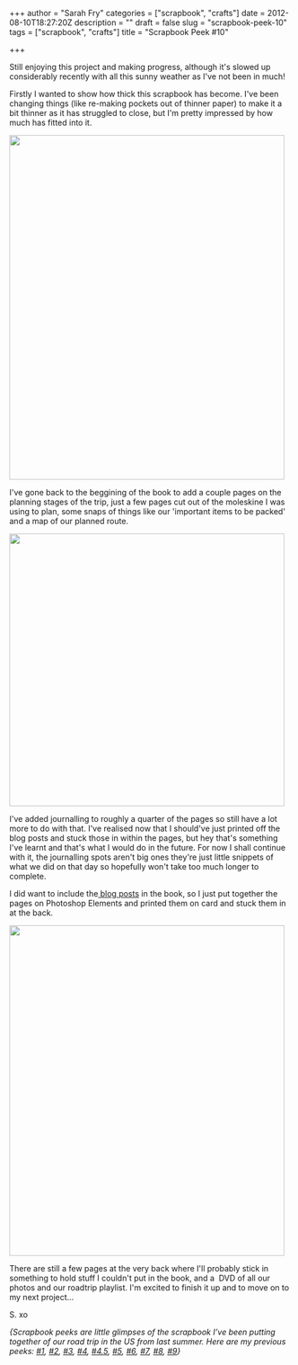 +++
author = "Sarah Fry"
categories = ["scrapbook", "crafts"]
date = 2012-08-10T18:27:20Z
description = ""
draft = false
slug = "scrapbook-peek-10"
tags = ["scrapbook", "crafts"]
title = "Scrapbook Peek #10"

+++


Still enjoying this project and making progress, although it's slowed up considerably recently with all this sunny weather as I've not been in much!

Firstly I wanted to show how thick this scrapbook has become. I've been changing things (like re-making pockets out of thinner paper) to make it a bit thinner as it has struggled to close, but I'm pretty impressed by how much has fitted into it.

<a href="https://yayfryday.com/images/2012/08/thickness.jpg"><img class="aligncenter size-full wp-image-1149" title="thickness" alt="" src="https://yayfryday.com/images/2012/08/thickness.jpg" width="490" height="613" /></a>

I've gone back to the beggining of the book to add a couple pages on the planning stages of the trip, just a few pages cut out of the moleskine I was using to plan, some snaps of things like our 'important items to be packed' and a map of our planned route.

<a href="https://yayfryday.com/images/2012/08/plans.jpg"><img class="aligncenter size-full wp-image-1150" title="plans" alt="" src="https://yayfryday.com/images/2012/08/plans.jpg" width="490" height="485" /></a>

I've added journalling to roughly a quarter of the pages so still have a lot more to do with that. I've realised now that I should've just printed off the blog posts and stuck those in within the pages, but hey that's something I've learnt and that's what I would do in the future. For now I shall continue with it, the journalling spots aren't big ones they're just little snippets of what we did on that day so hopefully won't take too much longer to complete.

I did want to include the<a href="http://sweetaspi.co.uk/category/usa-road-trip/" target="_blank"> blog posts</a> in the book, so I just put together the pages on Photoshop Elements and printed them on card and stuck them in at the back.

<a href="https://yayfryday.com/images/2012/08/blogprints.jpg"><img class="aligncenter size-full wp-image-1151" title="blogprints" alt="" src="https://yayfryday.com/images/2012/08/blogprints.jpg" width="490" height="588" /></a>

There are still a few pages at the very back where I'll probably stick in something to hold stuff I couldn't put in the book, and a  DVD of all our photos and our roadtrip playlist. I'm excited to finish it up and to move on to my next project...

S. xo

<em><em>{Scrapbook peeks are little glimpses of the scrapbook I’ve been putting together of our road trip in the US from last summer. Here are my previous peeks: <a title="A Chilled Out Weekend" href="http://sweetaspi.co.uk/a-chilled-out-weekend/">#1</a>, <a title="Scrapbook Peek #2" href="http://sweetaspi.co.uk/scrapbook-peek-2/">#2</a>, <a title="Life Lately" href="http://sweetaspi.co.uk/life-lately/">#3</a>, <a title="Scrapbook Peek #4" href="http://sweetaspi.co.uk/scrapbook-peek-4/" target="_blank">#4</a>, <a title="DIY: Sewn Map Art" href="http://sweetaspi.co.uk/diy-sewn-map-art/" target="_blank">#4.5</a>, <a title="Scrapbook Peek #5" href="http://sweetaspi.co.uk/scrapbook-peek-5/">#5</a>, <a title="Scrapbook Peek #6" href="http://sweetaspi.co.uk/scrapbook-peek-6/">#6</a>, <a title="Scrapbook Peek #7" href="http://sweetaspi.co.uk/scrapbook-peek-7/">#7</a>, <a title="Scrapbook Peek #8" href="http://sweetaspi.co.uk/scrapbook-peek-8/" target="_blank">#8</a>, <a title="Scrapbook Peek #9" href="http://sweetaspi.co.uk/scrapbook-peek-9/">#9</a>}</em></em>

